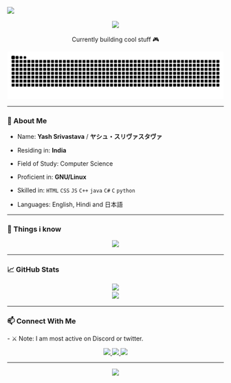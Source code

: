 <p align="left">
  <img src="https://readme-typing-svg.herokuapp.com?font=Fira+Code&size=26&pause=1000&color=FFB6C1&center=true&vCenter=true&width=435&lines=Konbanwa~+I'm+Yash" />
</p>
<p align="center">
  <img src="https://count.getloli.com/get/@Yozora13?theme=moebooru">
</p>

<p align="center">
  Currently building cool stuff 🎮
</p>
<p align="center">
  <img src="https://raw.githubusercontent.com/Yozora13/Yozora13/output/github-contribution-grid-snake.svg" alt="snake animation" />
</p>




---

### 🧠 About Me
- Name: **Yash Srivastava** / **ヤシュ・スリヴァスタヴァ**

- Residing in: **India**

- Field of Study: Computer Science

- Proficient in: **GNU/Linux**

- Skilled in: `HTML` `CSS` `JS` `C++` `java` `C#` `C` `python` 

- Languages: English, Hindi and 日本語
---

### 🧰 Things i know

<p align="center">
  <img src="https://skillicons.dev/icons?i=html,css,js,react,nodejs,github,python,C++" />
</p>

---

### 📈 GitHub Stats

<p align="center">
  <img src="https://github-readme-stats.vercel.app/api?username=Yozora13&show_icons=true&theme=tokyonight" />
  <br/>
  <img src="https://github-readme-streak-stats.herokuapp.com/?user=Yozora13&theme=tokyonight" />
</p>

---

### 📫 Connect With Me
<p>- ⚔️ Note: I am most active on Discord or twitter.
</p>
<p align="center">

  <a href="https://twitter.com/">
    <img src="https://img.shields.io/badge/Twitter-1DA1F2?style=for-the-badge&logo=twitter&logoColor=white"/>
  </a>
  <a href="https://linkedin.com/">
    <img src="https://img.shields.io/badge/LinkedIn-0077B5?style=for-the-badge&logo=linkedin&logoColor=white"/>
  </a>
  <a href="https://discordapp.com/users/YOUR_DISCORD_USER_ID">
    <img src="https://img.shields.io/badge/Discord-5865F2?style=for-the-badge&logo=discord&logoColor=white"/>
  </a>
</p>


---

<p align="center">
  <img src="https://readme-typing-svg.herokuapp.com?font=Fira+Code&size=24&pause=1000&color=F29DC5&center=true&vCenter=true&width=435&lines=Thanks+for+stopping+by~+;See+you+in+the+next+commit!+🦊" />
</p>
